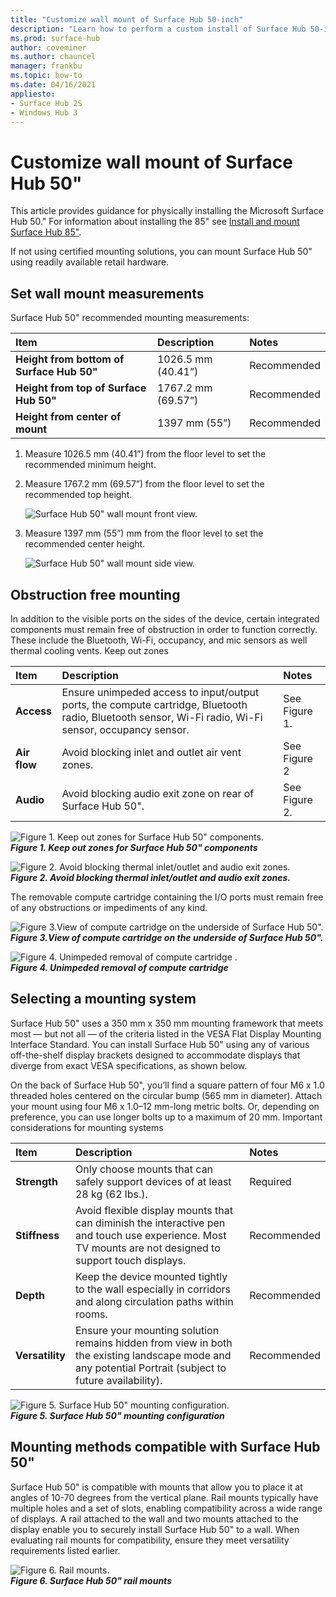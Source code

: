 ```yaml
---
title: "Customize wall mount of Surface Hub 50-inch"
description: "Learn how to perform a custom install of Surface Hub 50-inch."
ms.prod: surface-hub
author: coveminer
ms.author: chauncel
manager: frankbu
ms.topic: how-to
ms.date: 04/16/2021
appliesto:
- Surface Hub 2S
- Windows Hub 3
---
```


# Customize wall mount of Surface Hub 50"

This article provides guidance for physically installing the Microsoft Surface Hub 50." For information about installing the 85" see [Install and mount Surface Hub 85"](surface-hub-2s-85-install-mount.md).

If not using certified mounting solutions, you can mount Surface Hub 50" using readily available retail hardware.

## Set wall mount measurements

Surface Hub 50" recommended mounting measurements:

| Item | Description | Notes |
|:------ |:------------- |:------- |
|**Height from bottom of Surface Hub 50"**| 1026.5 mm (40.41”) | Recommended |
|**Height from top of Surface Hub 50"**| 1767.2 mm (69.57”) | Recommended |
|**Height from center of mount**| 1397 mm (55”) | Recommended |

1. Measure 1026.5 mm (40.41”) from the floor level to set the recommended minimum height.

2. Measure 1767.2 mm (69.57”) from the floor level to set the recommended top height.

    ![Surface Hub 50" wall mount front view.](images/sh2-wall-front.png)

3. Measure 1397 mm (55”) mm from the floor level to set the recommended center height.

    ![Surface Hub 50" wall mount side view.](images/sh2-wall-side.png)


## Obstruction free mounting

In addition to the visible ports on the sides of the device, certain integrated components must remain free of obstruction in order to function correctly. These include the Bluetooth, Wi-Fi, occupancy, and mic sensors as well thermal cooling vents.
 Keep out zones

| Item | Description | Notes |
|:---- |:----------- |:----- |
|**Access**| Ensure unimpeded access to input/output ports, the compute cartridge, Bluetooth radio, Bluetooth sensor, Wi-Fi radio, Wi-Fi sensor, occupancy sensor. | See Figure 1. |
|**Air flow**| Avoid blocking inlet and outlet air vent zones. | See Figure 2  |
|**Audio**| Avoid blocking audio exit zone on rear of Surface Hub 50". | See Figure 2. |

![Figure 1. Keep out zones for Surface Hub 50" components.](images/sh2-keepout-zones.png) <br>
***Figure 1. Keep out zones for Surface Hub 50" components***

![Figure 2. Avoid blocking thermal inlet/outlet and audio exit zones.](images/sh2-thermal-audio.png) <br>
***Figure 2. Avoid blocking thermal inlet/outlet and audio exit zones.***

The removable compute cartridge containing the I/O ports must remain free of any obstructions or impediments of any kind.

![Figure 3.View of compute cartridge on the underside of Surface Hub 50".](images/sh2-ports.png) <br>
***Figure 3.View of compute cartridge on the underside of Surface Hub 50".***

![Figure 4. Unimpeded removal of compute cartridge .](images/sh2-cartridge.png) <br>
***Figure 4. Unimpeded removal of compute cartridge***

## Selecting a mounting system

Surface Hub 50" uses a 350 mm x 350 mm mounting framework that meets most — but not all — of the criteria listed in the VESA Flat Display Mounting Interface Standard. You can install Surface Hub 50" using any of various off-the-shelf display brackets designed to accommodate displays that diverge from exact VESA specifications, as shown below.

On the back of Surface Hub 50", you’ll find a square pattern of four M6 x 1.0 threaded holes centered on the circular bump (565 mm in diameter). Attach your mount using four M6 x 1.0–12 mm-long metric bolts. Or, depending on preference, you can use longer bolts up to a maximum of 20 mm.
Important considerations for mounting systems

| Item | Description | Notes |
|:------ |:------------- |:------- |
|**Strength**| Only choose mounts that can safely support devices of at least 28 kg (62 lbs.). | Required |
|**Stiffness**| Avoid flexible display mounts that can diminish the interactive pen and touch use experience. Most TV mounts are not designed to support touch displays. | Recommended |
|**Depth**| Keep the device mounted tightly to the wall especially in corridors and along circulation paths within rooms.| Recommended |
|**Versatility**| Ensure your mounting solution remains hidden from view in both the existing landscape mode and any  potential Portrait (subject to future availability). | Recommended |

![Figure 5. Surface Hub 50" mounting configuration.](images/sh2-mount-config.png) <br>
***Figure 5. Surface Hub 50" mounting configuration***


## Mounting methods compatible with Surface Hub 50"

Surface Hub 50" is compatible with mounts that allow you to place it at angles of 10-70 degrees from the vertical plane. Rail mounts typically have multiple holes and a set of slots, enabling compatibility across a wide range of displays. A rail attached to the wall and two mounts attached to the display enable you to securely install Surface Hub 50" to a wall. When evaluating rail mounts for compatibility, ensure they meet versatility requirements listed earlier.

![Figure 6. Rail mounts.](images/h2gen-railmount.png)<br>
***Figure 6. Surface Hub 50" rail mounts***


